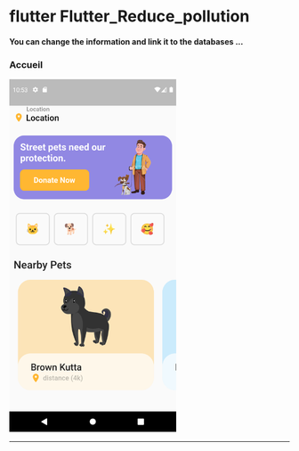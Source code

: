 

<h1> flutter Flutter_Reduce_pollution </h1>

<h4> You can change the information and link it to the databases ...</h4>

<h3>Accueil</h3> 

<img src="https://github.com/abenkoula71/flutter-app-animal/blob/main/Screenshot_1643021585.png" width="300" /> 

<hr>
 
